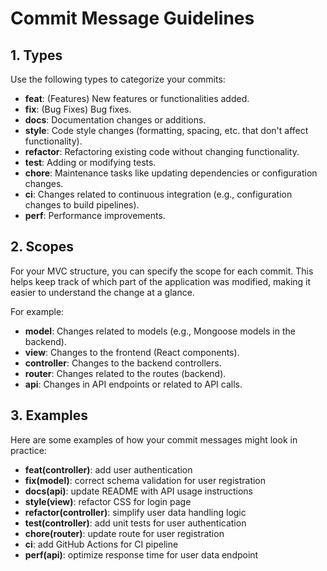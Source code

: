 # Commit Message Guidelines

## 1. Types

Use the following types to categorize your commits:

- **feat**: (Features) New features or functionalities added.
- **fix**: (Bug Fixes) Bug fixes.
- **docs**: Documentation changes or additions.
- **style**: Code style changes (formatting, spacing, etc. that don't affect functionality).
- **refactor**: Refactoring existing code without changing functionality.
- **test**: Adding or modifying tests.
- **chore**: Maintenance tasks like updating dependencies or configuration changes.
- **ci**: Changes related to continuous integration (e.g., configuration changes to build pipelines).
- **perf**: Performance improvements.

## 2. Scopes

For your MVC structure, you can specify the scope for each commit. This helps keep track of which part of the application was modified, making it easier to understand the change at a glance.

For example:

- **model**: Changes related to models (e.g., Mongoose models in the backend).
- **view**: Changes to the frontend (React components).
- **controller**: Changes to the backend controllers.
- **router**: Changes related to the routes (backend).
- **api**: Changes in API endpoints or related to API calls.

## 3. Examples

Here are some examples of how your commit messages might look in practice:

- **feat(controller)**: add user authentication
- **fix(model)**: correct schema validation for user registration
- **docs(api)**: update README with API usage instructions
- **style(view)**: refactor CSS for login page
- **refactor(controller)**: simplify user data handling logic
- **test(controller)**: add unit tests for user authentication
- **chore(router)**: update route for user registration
- **ci**: add GitHub Actions for CI pipeline
- **perf(api)**: optimize response time for user data endpoint
